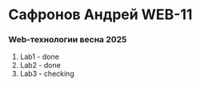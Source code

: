 # Сафронов Андрей WEB-11
### Web-технологии весна 2025
<ol>
<li>Lab1 - done</li>
<li>Lab2 - done</li>
<li>Lab3 - checking</li>
</ol>